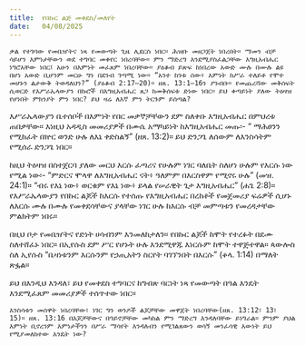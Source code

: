 ```yaml
---
title:  የበኩር ልጅ መቀደስ/መለየት
date:   04/08/2025
---
```



`ቃል የተገባው የመቤዠትና ነጻ የመውጣት ጊዜ ሊደርስ ነበር። ሕዝቡ መዘጋጀት ነበረበት። ማመን ብቻ ሳይሆን እምነታቸውን ወደ ተግባር መቀየር ነበረባቸው። ምን ማድረግ እንደሚያስፈልጋቸው እግዚአብሔር ነግሮአቸው ነበር፤ አሁን በእምነት መፈጸም ነበረባቸው። ያዕቆብ ይጽፍ ከነበረው አውድ ሙሉ በሙሉ ልዩ በሆነ አውድ ቢሆንም መርሁ ግን በደንብ ገጣሚ ነው። “አንተ ከንቱ ሰው፥ እምነት ከሥራ ተለይቶ የሞተ መሆኑን ልታውቅ ትወዳለህን?” (ያዕቆብ 2:17–20)። ዘጸ. 13:1–16ን ያንብቡ። የመጨረሻው መቅሰፍት ሲወርድ የእሥራኤላውያን በኩሮች በእግዚአብሔር ጸጋ ከመቅሰፍቱ ድነው ነበር። ይህ ቀጣይነት ያለው ትዕዛዝ የሆነበት ምክንያት ምን ነበር? ይህ ዛሬ ለእኛ ምን ትርጉም ይሰጣል?`

እሥራኤላውያን ቤተሰቦች በእምነት የበር መቃኞቻቸውን ደም ስለቀቡ እግዚአብሔር በምህረቱ ጠበቃቸው። እነዚህ አዳዲስ መመሪያዎች በሙሴ አማካይነት ከእግዚአብሔር መጡ፡- “ ማሕፀንን የሚከፈት በኵር ወንድ ሁሉ ለእኔ ቀድስልኝ” (ዘጸ. 13:2)። ይህ ድንጋጌ ለሰውም ለእንስሳትም የሚሰራ ድንጋጌ ነበር።

ከዚህ ትዕዛዝ በስተጀርባ ያለው መርህ እርሱ ፈጣሪና የሁሉም ነገር ባለቤት ስለሆነ ሁሉም የእርሱ ነው የሚል ነው፡- “ምድርና ሞላዋ ለእግዚአብሔር ናት፥ ዓለምም በእርስዋም የሚኖሩ ሁሉ” (መዝ. 24:1)። “ብሩ የእኔ ነው፥ ወርቁም የእኔ ነው፥ ይላል የሠራዊት ጌታ እግዚአብሔር” (ሐጌ 2:8)። የእሥራኤላውያን የበኩር ልጆች ከእርሱ የተሰጡ የእግዚአብሔር በረከቶች የመጀመሪያ ፍሬዎች ሲሆኑ ለእርሱ ሙሉ በሙሉ የመቀደሳቸውና ያላቸው ነገር ሁሉ ከእርሱ ብቻ መምጣቱን የመረዳታቸው ምልክትም ነበሩ።

በዚህ ቦታ የመቤዠትና የድነት ሀሳብንም እንመለከታለን። የበኩር ልጆች ከሞት የተረፉት በደሙ ስለተሸፈኑ ነበር። በኢየሱስ ደም ሥር የሆኑት ሁሉ እንደሚዋጁ እነርሱም ከሞት ተዋጅተዋል። ጳውሎስ ስለ ኢየሱስ “ቤዛነቱንም እርሱንም የኃጢአትን ስርየት ባገኘንበት በእርሱ” (ቆላ. 1:14) በማለት ጽፏል።

ይህ በእንዲህ እንዳለ፣ ይህ የመቀደስ ተግባርና ከግብጽ ባርነት ነጻ የመውጣት በዓል እንዴት እንደሚፈጸም መመሪያዎች ተሰጥተው ነበር።

`እንስሳቱን መሰዋት ነበረባቸው፣ ነገር ግን ወንዶች ልጆቻቸው መዋጀት ነበረባቸው(ዘጸ. 13:12፣ 13፣ 15)። ዘጸ. 13:16 በእጆቻቸውና በዓይኖቻቸው መካከል ምን ማድረግ እንዳለባቸው ይነግራል። ምንም ያህል እምነት ቢኖረንም እምነታችንን በሥራ ማሳየት እንዳለብን የሚገልጸውን ወሳኝ መንፈሳዊ እውነት ይህ የሚያመለክተው እንዴት ነው?`